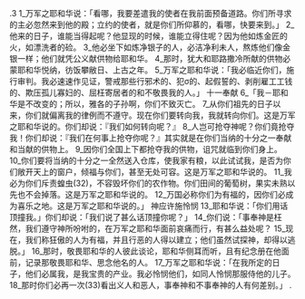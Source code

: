 .3 
1_万军之耶和华说：「看哪，我要差遣我的使者在我前面预备道路。你们所寻求的主必忽然来到他的殿；立约的使者，就是你们所仰慕的，看哪，快要来到。」 2_他来的日子，谁能当得起呢？他显现的时候，谁能立得住呢？因为他如炼金匠的火，如漂洗者的硷。 3_他必坐下如炼净银子的人，必洁净利未人，熬炼他们像金银一样；他们就凭公义献供物给耶和华。 4_那时，犹大和耶路撒冷所献的供物必蒙耶和华悦纳，彷饭攀敝日、上古之年。 
5_万军之耶和华说：「我必临近你们，施行审判。我必速速作见证，警戒那些行邪术的、犯σ的、起假誓的、剥削雇工工钱的、欺压孤儿寡妇的、屈枉寄居者的和不敬畏我的人。」 
十一奉献 
6_「我－耶和华是不改变的；所以，雅各的子孙啊，你们不致灭亡。 7_从你们祖先的日子以来，你们就偏离我的律例而不遵守。现在你们要转向我，我就转向你们。这是万军之耶和华说的。你们却说：『我们如何转向呢？』 8_人岂可抢夺神呢？你们竟抢夺我！你们却说：『我们在何事上抢夺你呢？』其实就是在你们当纳的十分之一奉献和当献的供物上。 9_因你们全国上下都抢夺我的供物，诅咒就临到你们身上。 10_你们要将当纳的十分之一全然送入仓库，使我家有粮，以此试试我，是否为你们敞开天上的窗户，倾福与你们，甚至无处可容。这是万军之耶和华说的。 11_我必为你们斥责蝗虫(32)，不容毁坏你们的农作物。你们田间的葡萄树，果实未熟以先也不会掉落。这是万军之耶和华说的。 12_万国必称你们为有福的，因你们必成为喜乐之地。这是万军之耶和华说的。」 
神应许施怜悯 
13_耶和华说：「你们用话顶撞我。」你们却说：「我们说了甚么话顶撞你呢？」 14_你们说：「事奉神是枉然，我们遵守神所吩咐的，在万军之耶和华面前哀痛而行，有甚么益处呢？ 15_现在，我们称狂傲的人为有福，并且行恶的人得以建立；他们虽然试探神，却得以逃脱。」 
16_那时，敬畏耶和华的人彼此谈论，耶和华侧耳而听，且有纪念册在他面前，记录那敬畏耶和华、思念他名的人。 17_万军之耶和华说：「在我所定的日子，他们必属我，是我宝贵的产业。我必怜悯他们，如同人怜悯那服侍他的儿子。 18_那时你们必再一次(33)看出义人和恶人，事奉神和不事奉神的人有何差别。」 
  .